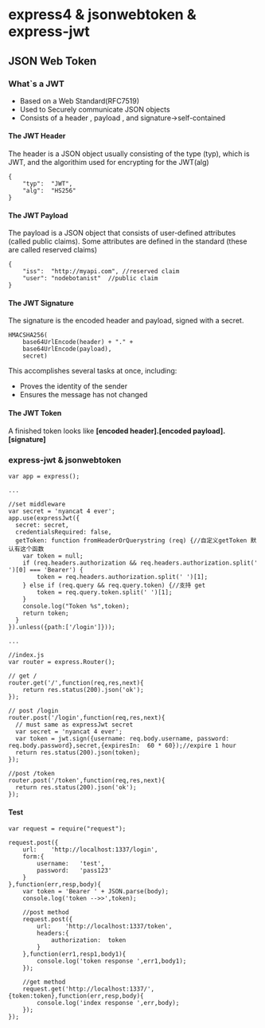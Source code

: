 # express4 & jsonwebtoken & express-jwt

## JSON Web Token 

### What`s a JWT
* Based on a Web Standard(RFC7519)
* Used to Securely communicate JSON objects
* Consists of a header , payload , and signature->self-contained

#### The JWT Header

The header is a JSON object usually consisting of the type (typ),
which is JWT, and the algorithim used for encrypting for the JWT(alg)

```
{
	"typ":	"JWT",
	"alg":	"HS256"
}

```

#### The JWT Payload
The payload is a JSON object that consists of user-defined attributes (called public claims). Some attributes are defined in the standard (these are called reserved claims)

```
{
	"iss":	"http://myapi.com",	//reserved claim
	"user":	"nodebotanist"	//public claim
}

```

#### The JWT Signature

The signature is the encoded header and payload, signed with a secret.

```
HMACSHA256(
	base64UrlEncode(header) + "." +
	base64UrlEncode(payload),
	secret)
```

This accomplishes several tasks at once, including:

*   Proves the identity of the sender
*   Ensures the message has not changed

#### The JWT Token
A finished token looks like 
**[encoded header].[encoded payload].[signature]**


### express-jwt & jsonwebtoken

```
var app = express();

...

//set middleware
var secret = 'nyancat 4 ever';
app.use(expressJwt({
  secret: secret,
  credentialsRequired: false,
  getToken: function fromHeaderOrQuerystring (req) {//自定义getToken 默认有这个函数 
    var token = null;
    if (req.headers.authorization && req.headers.authorization.split(' ')[0] === 'Bearer') {
        token = req.headers.authorization.split(' ')[1];
    } else if (req.query && req.query.token) {//支持 get
        token = req.query.token.split(' ')[1];
    }
    console.log("Token %s",token);
    return token;
  }
}).unless({path:['/login']}));

...

//index.js
var router = express.Router();

// get /
router.get('/',function(req,res,next){
    return res.status(200).json('ok');
});

// post /login
router.post('/login',function(req,res,next){
  // must same as expressJwt secret
  var secret = 'nyancat 4 ever';
  var token = jwt.sign({username: req.body.username, password: req.body.password},secret,{expiresIn:  60 * 60});//expire 1 hour
  return res.status(200).json(token);
});

//post /token 
router.post('/token',function(req,res,next){
  return res.status(200).json('ok');
});

```

#### Test

```
var request = require("request");

request.post({
    url:    'http://localhost:1337/login',
    form:{
        username:   'test',
        password:   'pass123'
    }
},function(err,resp,body){
    var token = 'Bearer ' + JSON.parse(body);
    console.log('token -->>',token);

    //post method
    request.post({
        url:    'http://localhost:1337/token',
        headers:{
            authorization:  token
        }
    },function(err1,resp1,body1){
        console.log('token response ',err1,body1);
    });

    //get method
    request.get('http://localhost:1337/',{token:token},function(err,resp,body){
        console.log('index response ',err,body);
    });
});

```
